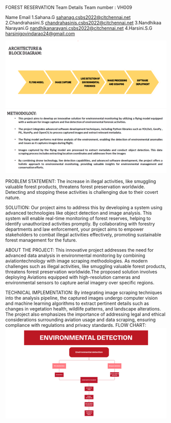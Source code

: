 FOREST RESERVATION
Team Details
Team number : VH009

Name	Email
1.Sahana.G	sahanag.csbs2022@citchennai.net
2.Chandrahasini.S	chandrahasinis.csbs2022@citchennai.net
3.Nandhikaa Narayani.G nandhikanarayani.csbs2022@citchennai.net
4.Harsini.S.G  harsinigovindarao24@gmail.com



![Architecture](https://github.com/Chandrahasinisankar/Forest_reservation/blob/main/ARCHITECTURE.png)
![Methodology](https://github.com/Chandrahasinisankar/Forest_reservation/blob/main/METHODOLOGY.png)

PROBLEM STATEMENT:
        The increase in illegal activities, like smuggling valuable forest products, threatens forest preservation worldwide. Detecting and stopping these activities is challenging due to their covert nature. 
        
SOLUTION:
        Our project aims to address this by developing a system using advanced technologies like object detection and image analysis. This system will enable real-time monitoring of forest reserves, helping to identify unauthorized activities promptly. By collaborating with forestry departments and law enforcement, your project aims to empower stakeholders to combat illegal activities effectively, promoting sustainable forest management for the future.

ABOUT THE PROJECT:
     This innovative project addresses the need for advanced data analysis in environmental monitoring by combining aviationtechnology with image scraping methodologies.
As modern challenges such as illegal activities, like smuggling valuable forest products, threatens forest preservation worldwide.The proposed solution involves deploying Aviations equipped with high-resolution cameras and environmental sensors to capture aerial imagery over specific regions.

TECHNICAL IMPLEMENTATION:
By integrating image scraping techniques into the analysis pipeline, the captured images undergo computer vision and machine learning algorithms to extract pertinent details such as changes in vegetation health, wildlife patterns, and landscape alterations.
The project also emphasizes the importance of addressing legal and ethical considerations surrounding aviation usage and data scraping, ensuring compliance with regulations and privacy standards.
FLOW CHART:
![Flow Chart](https://github.com/Chandrahasinisankar/Forest_reservation/blob/main/Environmental%20detection.png)



